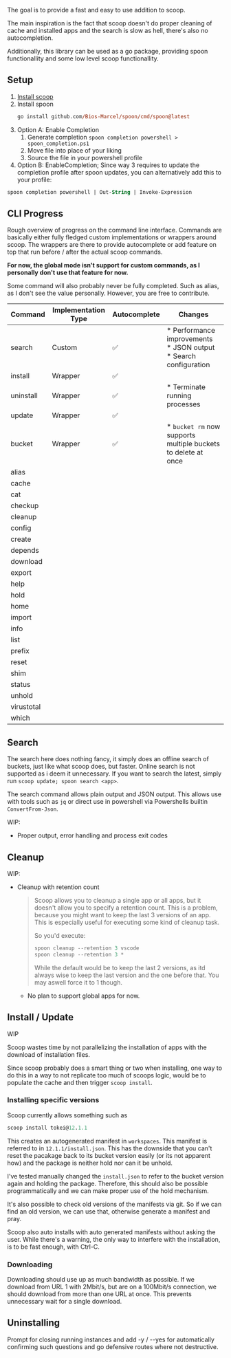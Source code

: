 

The goal is to provide a fast and easy to use addition to scoop.

The main inspiration is the fact that scoop doesn't do proper cleaning of
cache and installed apps and the search is slow as hell, there's also no
autocompletion.

Additionally, this library can be used as a go package, providing spoon
functionallity and some low level scoop functionallity.

## Setup

1. [Install scoop](https://scoop.sh/)
2. Install spoon
   ```ps
   go install github.com/Bios-Marcel/spoon/cmd/spoon@latest
   ```
3. Option A: Enable Completion
   1. Generate completion `spoon completion powershell > spoon_completion.ps1`
   2. Move file into place of your liking
   3. Source the file in your powershell profile
3. Option B: EnableCompletion; Since way 3 requires to update the completion
   profile after spoon updates, you can alternatively add this to your profile:
  ```ps
  spoon completion powershell | Out-String | Invoke-Expression
  ```

## CLI Progress

Rough overview of progress on the command line interface. Commands are
basically either fully fledged custom implementations or wrappers around scoop.
The wrappers are there to provide autocomplete or add feature on top that run
before / after the actual scoop commands.

**For now, the global mode isn't support for custom commands, as I personally
don't use that feature for now.**

Some command will also probably never be fully completed. Such as alias, as I
don't see the value personally. However, you are free to contribute.

| Command    | Implementation Type | Autocomplete | Changes                                                                  |
| ---------- | ------------------- | ------------ | ------------------------------------------------------------------------ |
| search     | Custom              | ✅            | * Performance improvements<br/>* JSON output<br/> * Search configuration |
| install    | Wrapper             | ✅            |                                                                          |
| uninstall  | Wrapper             | ✅            | * Terminate running processes                                            |
| update     | Wrapper             | ✅            |                                                                          |
| bucket     | Wrapper             | ✅            | * `bucket rm` now supports multiple buckets to delete at once            |
| alias      |                     |              |                                                                          |
| cache      |                     |              |                                                                          |
| cat        |                     |              |                                                                          |
| checkup    |                     |              |                                                                          |
| cleanup    |                     |              |                                                                          |
| config     |                     |              |                                                                          |
| create     |                     |              |                                                                          |
| depends    |                     |              |                                                                          |
| download   |                     |              |                                                                          |
| export     |                     |              |                                                                          |
| help       |                     |              |                                                                          |
| hold       |                     |              |                                                                          |
| home       |                     |              |                                                                          |
| import     |                     |              |                                                                          |
| info       |                     |              |                                                                          |
| list       |                     |              |                                                                          |
| prefix     |                     |              |                                                                          |
| reset      |                     |              |                                                                          |
| shim       |                     |              |                                                                          |
| status     |                     |              |                                                                          |
| unhold     |                     |              |                                                                          |
| virustotal |                     |              |                                                                          |
| which      |                     |              |                                                                          |

## Search

The search here does nothing fancy, it simply does an offline search of
buckets, just like what scoop does, but faster. Online search is not supported
as i deem it unnecessary. If you want to search the latest, simply run
`scoop update; spoon search <app>`.

The search command allows plain output and JSON output. This allows use with
tools such as `jq` or direct use in powershell via Powershells builtin
`ConvertFrom-Json`.

WIP:

* Proper output, error handling and process exit codes

## Cleanup

WIP:

* Cleanup with retention count
  > Scoop allows you to cleanup a single app or all apps, but it doesn't allow
  > you to specify a retention count. This is a problem, because you might want
  > to keep the last 3 versions of an app. This is especially useful for
  > executing some kind of cleanup task.
  >
  > So you'd execute:
  > ```ps
  > spoon cleanup --retention 3 vscode
  > spoon cleanup --retention 3 *
  > ```
  >
  > While the default would be to keep the last 2 versions, as itd always wise
  > to keep the last version and the one before that. You may aswell force it
  > to 1 though.
  * No plan to support global apps for now.

## Install / Update

WIP

Scoop wastes time by not parallelizing the installation of apps with
the download of installation files.

Since scoop probably does a smart thing or two when installing, one way to do
this in a way to not replicate too much of scoops logic, would be to populate
the cache and then trigger `scoop install`.

### Installing specific versions

Scoop currently allows something such as

```ps
scoop install tokei@12.1.1
```

This creates an autogenerated manifest in `workspaces`. This manifest is
referred to in `12.1.1/install.json`. This has the downside that you can't
reset the pacakage back to its bucket version easily (or its not apparent how)
and the package is neither hold nor can it be unhold.

I've tested manually changed the `install.json` to refer to the bucket version
again and holding the package. Therefore, this should also be possible
programmatically and we can make proper use of the hold mechanism.

It's also possible to check old versions of the manifests via git. So if we
can find an old version, we can use that, otherwise generate a manifest and
pray.

Scoop also auto installs with auto generated manifests without asking the user.
While there's a warning, the only way to interfere with the installation, is to
be fast enough, with Ctrl-C.

### Downloading

Downloading should use up as much bandwidth as possible. If we download from
URL 1 with 2Mbit/s, but are on a 100Mbit/s connection, we should download from
more than one URL at once. This prevents unnecessary wait for a single download.

## Uninstalling

Prompt for closing running instances and add -y / --yes for automatically
confirming such questions and go defensive routes where not destructive.

